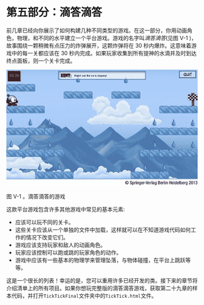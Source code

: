 # 第五部分：滴答滴答

<!-- ch 24~29 -->

前几章已经向你展示了如何构建几种不同类型的游戏。在这一部分，你用动画角色，物理，和不同的水平建立一个平台游戏。游戏的名字叫*滴答滴答*(见图 V-1 )，故事围绕一颗稍微有点压力的炸弹展开，这颗炸弹将在 30 秒内爆炸。这意味着游戏中的每一关都应该在 30 秒内完成。如果玩家收集到所有提神的水滴并及时到达终点面板，则一个关卡完成。

![9781430265382_Part05-01.jpg](img/9781430265382_Part05-01.jpg)

图 V-1 。滴答滴答的游戏

这款平台游戏包含许多其他游戏中常见的基本元素:

*   应该可以玩不同的关卡。
*   这些关卡应该从一个单独的文件中加载，这样就可以在不知道游戏代码如何工作的情况下改变它们。
*   游戏应该支持玩家和敌人的动画角色。
*   玩家应该控制可以跑或跳的玩家角色的动作。
*   游戏中应该有一些基本的物理学来管理坠落，与物体碰撞，在平台上跳跃等等。

这是一个很长的列表！幸运的是，您可以重用许多已经开发的类。接下来的章节将介绍清单上的所有项目。如果你想玩完整版的滴答滴答游戏，获取第二十九章的样本代码，并打开`TickTickFinal`文件夹中的`TickTick.html`文件。